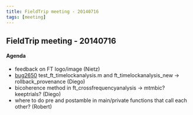 ```yaml
---
title: FieldTrip meeting - 20140716
tags: [meeting]
---
```


## FieldTrip meeting - 20140716

#### Agenda

   - feedback on FT logo/image (Nietz)
   - [bug2650](http://bugzilla.fieldtriptoolbox.org/show_bug.cgi?id=2650 ) test_ft_timelockanalysis.m  and ft_timelockanalysis_new -> rollback_provenance (Diego)
   - bicoherence method in ft_crossfrequencyanalysis -> mtmbic? keeptrials? (Diego)
   - where to do pre and postamble in main/private functions that call each other? (Robert)  

